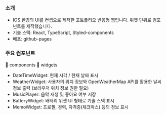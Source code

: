 ### 소개
- IOS 환경의 UI를 컨셉으로 제작한 포트폴리오 반응형 웹입니다. 위젯 단위로 컴포넌트를 제작했습니다.
- 기술 스택: React, TypeScript, Styled-components
- 배포: github-pages

### 주요 컴포넌트
📁 components
  📁 widgets
   - DateTimeWidget: 현재 시각 / 현재 날짜 표시
   - WeatherWidget: 사용자의 위치 정보와 OpenWeatherMap API를 활용한 날씨 정보 출력 (브라우저 위치 정보 권한 필요)
   - MusicPlayer: 음악 재생 및 좋아요 여부 저장
   - BatteryWidget: 배터리 위젯 UI 형태로 기술 스택 표시
   - MemoWidget: 프로필, 경력, 자격증(체크박스) 등의 정보 표시